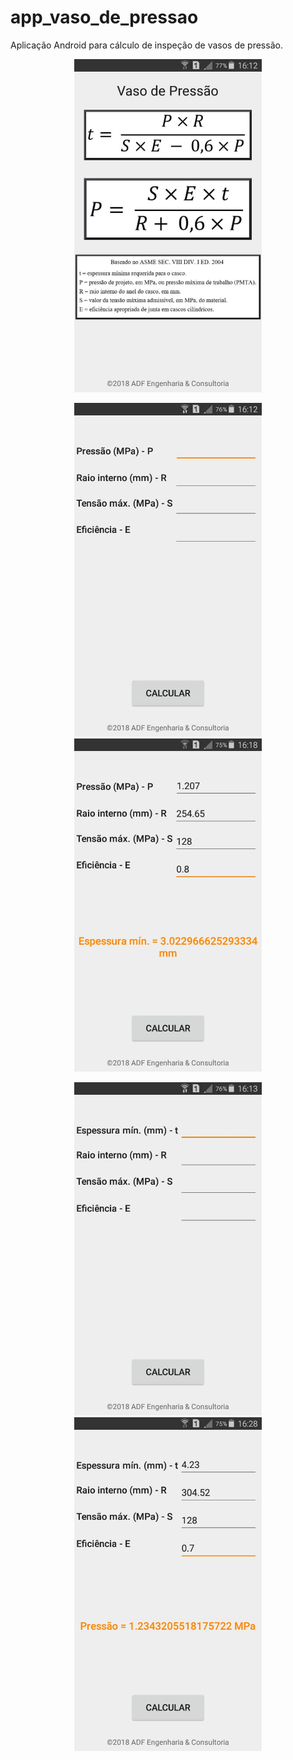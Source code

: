 # app_vaso_de_pressao
Aplicação Android para cálculo de inspeção de vasos de pressão.

<p align="center">
<img src="screenshots/app-1.jpeg" width="300" />
</p>

<p align="center">
<img src="screenshots/app-2.jpeg" width="300" />
<img src="screenshots/app-4.jpeg" width="300" />
</p>

<p align="center">
<img src="screenshots/app-3.jpeg" width="300" />
<img src="screenshots/app-5.jpeg" width="300" />
</p>
